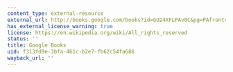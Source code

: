 ```yaml
---
content_type: external-resource
external_url: http://books.google.com/books?id=GU24XFLPAv0C&pg=PAfrontcover
has_external_license_warning: true
license: https://en.wikipedia.org/wiki/All_rights_reserved
status: ''
title: Google Books
uid: f313fd9e-3bfa-461c-b2e7-fb62c54fa686
wayback_url: ''
---
```

